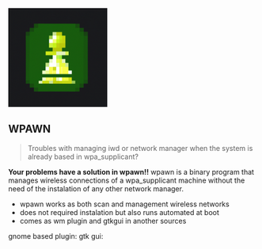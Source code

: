 
<img src="https://github.com/davezant/wpawn/blob/main/a%20network%20signal%20behind%20a%20chess%20pawn.png" alt="logo" width="200" height="200">


## WPAWN

>Troubles with managing iwd or network manager when the system is already based in wpa_supplicant?

**Your problems have a solution in wpawn!!**
wpawn is a binary program that manages wireless connections of a wpa_supplicant machine without the need of the instalation of any other network manager.

 - wpawn works as both scan and management wireless networks
 - does not required instalation but also runs automated at boot
 - comes as wm plugin and gtkgui in another sources

gnome based plugin:
gtk gui:
